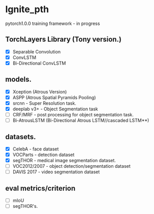 # Ignite_pth
pytorch1.0.0 training framework - in progress
## TorchLayers Library (Tony version.)
- [x] Separable Convolution
- [x] ConvLSTM
- [x] Bi-Directional ConvLSTM

## models.
- [x] Xception (Atrous Version)
- [x] ASPP (Atrous Spatial Pyramids Pooling)
- [x] srcnn - Super Resolution task.
- [x] deeplab v3+ - Object Segmentation task
- [ ] CRF/MRF - post  processing for object segmentation task.
- [ ] Bi-AtrousLSTM (Bi-Directional Atrous LSTM//cascaded LSTM**)
## datasets.
- [x] CelebA - face dataset
- [x] VOCParts - detection dataset
- [x] segTHOR - medical image segmentation dataset.
- [ ] VOC2012/2007 - object detection/segmentation dataset
- [ ] DAVIS 2017 - video segmentation dataset

## eval metrics/criterion
- [ ] mIoU
- [ ] segTHOR's.